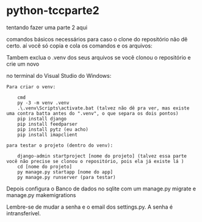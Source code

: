 # python-tccparte2
 tentando fazer uma parte 2 aqui

comandos básicos necessários para caso o clone do repositório não dê certo. aí você só copia e cola os comandos e os arquivos:

Tambem exclua o .venv dos seus arquivos se você clonou o repositório e crie um novo

no terminal do Visual Studio do Windows:

    Para criar o venv:

        cmd
        py -3 -m venv .venv
        .\.venv\Scripts\activate.bat (talvez não dê pra ver, mas existe uma contra batta antes do ".venv", o que separa os dois pontos)
        pip install django
        pip install feedparser 
        pip install pytz (eu acho)
        pip install imapclient 

    para testar o projeto (dentro do venv):

        django-admin startproject [nome do projeto] (talvez essa parte você não precise se clonou o repositório, pois ela já existe lá )
        cd [nome do projeto]
        py manage.py startapp [nome do app]
        py manage.py runserver (para testar)

Depois configura o Banco de dados no sqlite com um manage.py migrate e manage.py makemigrations

Lembre-se de mudar a senha e o email dos settings.py. A senha é intransferível.

